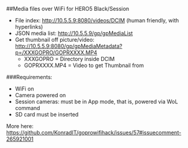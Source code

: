 ##Media files over WiFi for HERO5 Black/Session

* File index: http://10.5.5.9:8080/videos/DCIM (human friendly, with 
hyperlinks)
* JSON media list: http://10.5.5.9/gp/gpMediaList
* Get thumbnail off picture/video: 
http://10.5.5.9:8080/gp/gpMediaMetadata?p=/XXXGOPRO/GOPRXXXX.MP4
	* XXXGOPRO = Directory inside DCIM
	* GOPRXXXX.MP4 = Video to get Thumbnail from

###Requirements:

* WiFi on
* Camera powered on
* Session cameras: must be in App mode, that is, powered via WoL command
* SD card must be inserted

More here: 
https://github.com/KonradIT/goprowifihack/issues/57#issuecomment-265921001
